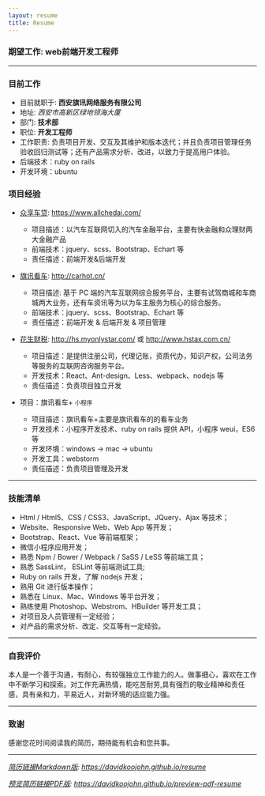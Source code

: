 ```yaml
---
layout: resume
title: Resume
---
```


### 期望工作: web前端开发工程师

---

### 目前工作

* 目前就职于: **西安旗讯网络服务有限公司**
* 地址: *西安市高新区绿地领海大厦*
* 部门: **技术部**
* 职位: **开发工程师**
* 工作职责: 负责项目开发、交互及其维护和版本迭代；并且负责项目管理任务验收回归测试等；还有产品需求分析、改进，以致力于提高用户体验。
* 后端技术：ruby on rails
* 开发环境：ubuntu

### 项目经验

* [众享车贷](https://www.allchedai.com/): https://www.allchedai.com/
    
    * 项目描述：以汽车互联网切入的汽车金融平台，主要有快金融和众理财两大金融产品
    * 前端技术：jquery、scss、Bootstrap、Echart 等
    * 责任描述：前端开发&后端开发

* [旗讯看车](http://carhot.cn/): http://carhot.cn/
    
    * 项目描述: 基于 PC 端的汽车互联网综合服务平台，主要有试驾商城和车商城两大业务，还有车资讯等为以为车主服务为核心的综合服务。
    * 前端技术：jquery、scss、Bootstrap、Echart 等
    * 责任描述：前端开发 & 后端开发 & 项目管理

* [花生财税](http://hs.myonlystar.com): http://hs.myonlystar.com/ 或 http://www.hstax.com.cn/ 

    * 项目描述：是提供注册公司，代理记账，资质代办，知识产权，公司法务等服务的互联网咨询服务平台。
    * 开发技术：React、Ant-design、Less、webpack、nodejs 等
    * 责任描述：负责项目独立开发

* 项目：旗讯看车+ `小程序`

    * 项目描述：旗讯看车+主要是旗讯看车的的看车业务
    * 开发技术：小程序开发技术、ruby on rails 提供 API，小程序 weui，ES6 等
    * 开发环境：windows -> mac -> ubuntu
    * 开发工具：webstorm
    * 责任描述：负责项目管理及开发

---

### 技能清单

* Html / Html5、CSS / CSS3、JavaScript、JQuery、Ajax 等技术；
* Website、Responsive Web、Web App 等开发；
* Bootstrap、React、Vue 等前端框架；
* 微信小程序应用开发；
* 熟悉 Npm / Bower / Webpack / SaSS / LeSS 等前端工具；
* 熟悉 SassLint， ESLint 等前端测试工具;
* Ruby on rails 开发，了解 nodejs 开发；
* 熟用 Git 进行版本操作；
* 熟悉在 Linux、Mac、Windows 等平台开发；
* 熟练使用 Photoshop、Webstrom、HBuilder 等开发工具；
* 对项目及人员管理有一定经验；
* 对产品的需求分析、改定、交互等有一定经验。

---

### 自我评价

本人是一个善于沟通，有耐心，有较强独立工作能力的人。做事细心，喜欢在工作中不断学习和探索。对工作充满热情，能吃苦耐劳,具有强烈的敬业精神和责任感，具有亲和力，平易近人，对新环境的适应能力强。

---

### 致谢

感谢您花时间阅读我的简历，期待能有机会和您共事。

---

*[简历链接Markdown版](https://davidkoojohn.github.io/resume): https://davidkoojohn.github.io/resume*

*[预览简历链接PDF版](https://davidkoojohn.github.io/preview-pdf-resume): https://davidkoojohn.github.io/preview-pdf-resume*


